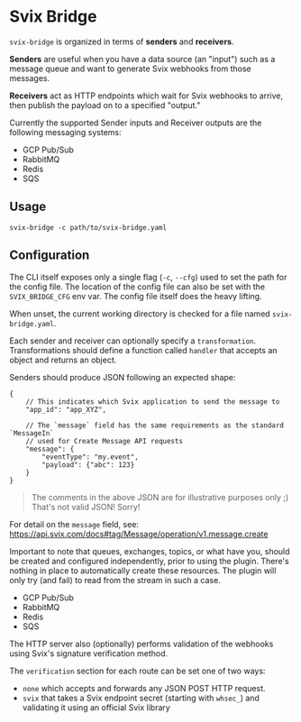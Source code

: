 # Svix Bridge

`svix-bridge` is organized in terms of **senders** and **receivers**.

**Senders** are useful when you have a data source (an "input") such as a
message queue and want to generate Svix webhooks from those messages.

**Receivers** act as HTTP endpoints which wait for Svix webhooks to arrive, then
publish the payload on to a specified "output."

Currently the supported Sender inputs and Receiver outputs are the following
messaging systems:

- GCP Pub/Sub
- RabbitMQ
- Redis
- SQS

## Usage

```
svix-bridge -c path/to/svix-bridge.yaml
```

## Configuration

The CLI itself exposes only a single flag (`-c`, `--cfg`) used to set the path for the config file.
The location of the config file can also be set with the `SVIX_BRIDGE_CFG` env var.
The config file itself does the heavy lifting.

When unset, the current working directory is checked for a file named `svix-bridge.yaml`.

Each sender and receiver can optionally specify a `transformation`.
Transformations should define a function called `handler` that accepts an object and returns an object.

Senders should produce JSON following an expected shape:

```
{
    // This indicates which Svix application to send the message to
    "app_id": "app_XYZ",
    
    // The `message` field has the same requirements as the standard `MessageIn`
    // used for Create Message API requests
    "message": {
        "eventType": "my.event",
        "payload": {"abc": 123}
    }
}
```

> The comments in the above JSON are for illustrative purposes only ;)
> That's not valid JSON! Sorry!


For detail on the `message` field, see: <https://api.svix.com/docs#tag/Message/operation/v1.message.create>

Important to note that queues, exchanges, topics, or what have you, should be created and configured independently,
prior to using the plugin. There's nothing in place to automatically create these resources.
The plugin will only try (and fail) to read from the stream in such a case.

- GCP Pub/Sub
- RabbitMQ
- Redis
- SQS

The HTTP server also (optionally) performs validation of the webhooks using Svix's signature verification method.

The `verification` section for each route can be set one of two ways:
* `none` which accepts and forwards any JSON POST HTTP request.
* `svix` that takes a Svix endpoint secret (starting with `whsec_`) and
  validating it using an official Svix library
